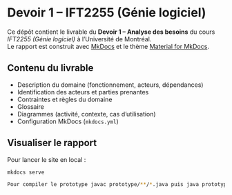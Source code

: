 # Devoir 1 – IFT2255 (Génie logiciel)

Ce dépôt contient le livrable du **Devoir 1 – Analyse des besoins** du cours *IFT2255 (Génie logiciel)* à l’Université de Montréal.  
Le rapport est construit avec [MkDocs](https://www.mkdocs.org/) et le thème [Material for MkDocs](https://squidfunk.github.io/mkdocs-material/).

##  Contenu du livrable

- Description du domaine (fonctionnement, acteurs, dépendances)
- Identification des acteurs et parties prenantes
- Contraintes et règles du domaine
- Glossaire
- Diagrammes (activité, contexte, cas d’utilisation)
- Configuration MkDocs (`mkdocs.yml`)

##  Visualiser le rapport

Pour lancer le site en local :  
```bash
mkdocs serve

Pour compiler le prototype javac prototype/**/*.java puis java prototype.Main
